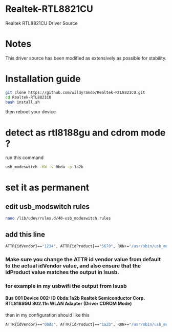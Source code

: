 # Realtek-RTL8821CU
Realtek RTL8821CU Driver Source

# Notes
This driver source has been modified as extensively as possible for stability.

# Installation guide
```bash
git clone https://github.com/wildyrando/Realtek-RTL8821CU.git
cd Realtek-RTL8821CU
bash install.sh
```
then reboot your device

# detect as rtl8188gu and cdrom mode ?
run this command
```bash
usb_modeswitch -KW -v 0bda -p 1a2b
```

# set it as permanent
## edit usb_modswitch rules
```bash
nano /lib/udev/rules.d/40-usb_modeswitch.rules
```

## add this line
```bash
ATTR{idVendor}=="1234", ATTR{idProduct}=="5678", RUN+="/usr/sbin/usb_modeswitch -K -v 1234 -p 5678"
```

### Make sure you change the ATTR id vendor value from default to the actual idVendor value, and also ensure that the idProduct value matches the output in lsusb.
### for example in my usbwifi the output from lsusb
#### Bus 001 Device 002: ID 0bda:1a2b Realtek Semiconductor Corp. RTL8188GU 802.11n WLAN Adapter (Driver CDROM Mode)

then in my configuration should like this
```bash
ATTR{idVendor}=="0bda", ATTR{idProduct}=="1a2b", RUN+="/usr/sbin/usb_modeswitch -K -v 0bda -p 1a2b"
```
